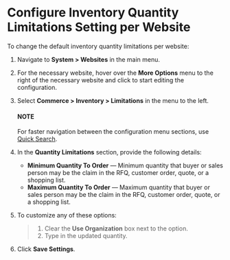 <a id="inventory-limitations-website"></a>

# Configure Inventory Quantity Limitations Setting per Website

To change the default inventory quantity limitations per website:

1. Navigate to **System > Websites** in the main menu.
2. For the necessary website, hover over the <i class="fa fa-ellipsis-h fa-lg" aria-hidden="true"></i> **More Options** menu to the right of the necessary website and click <i class="fas fa-cog" aria-hidden="true"></i> to start editing the configuration.
3. Select **Commerce > Inventory > Limitations** in the menu to the left.

   #### NOTE
   For faster navigation between the configuration menu sections, use [Quick Search](../../../../configuration/quick-search.md#user-guide-system-configuration-quick-search).
4. In the **Quantity Limitations** section, provide the following details:
   * **Minimum Quantity To Order** — Minimum quantity that buyer or sales person may be the claim in the RFQ, customer order, quote, or a shopping list.
   * **Maximum Quantity To Order** — Maximum quantity that buyer or sales person  may be the claim in the RFQ, customer order, quote, or a shopping list.
5. To customize any of these options:
   > 1. Clear the **Use Organization** box next to the option.
   > 2. Type in the updated quantity.
6. Click **Save Settings**.

<!-- fa-bars = fa-navicon -->
<!-- Ic Tiles is used as Set As Default in saved views, and as tiles in display layout options -->
<!-- IcPencil refers to Rename in Commerce and Inline Editing in CRM -->
<!-- Check mark in the square. -->
<!-- SortDesc is also used as drop-down arrow -->
<!-- A -->
<!-- B -->
<!-- C -->
<!-- D -->
<!-- E -->
<!-- F -->
<!-- G -->
<!-- H -->
<!-- I -->
<!-- L -->
<!-- M -->
<!-- P -->
<!-- R -->
<!-- S -->
<!-- T -->
<!-- U -->
<!-- Z -->
